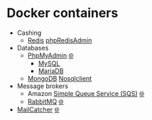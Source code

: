 # Docker containers
- Cashing
    - [Redis](http://redis.io) [phpRedisAdmin](github.com/erikdubbelboer/phpRedisAdmin)
- Databases
    - [PhpMyAdmin](http://phpmyadmin.net) [🌐](http://localhost:8081)
        - [MySQL](http://mariadb.org)
        - [MariaDB](http://mariadb.org)
    - [MongoDB](http://mongodb.com) [Nosqlclient](http://nosqlclient.com) 
- Message brokers
    - Amazon [Simple Queue Service (SQS)](http://aws.amazon.com/sqs) [🌐](http://localhost:9325)
    - [RabbitMQ](http://rabbitmq.com) [🌐](http://localhost:15672)
- [MailCatcher](http://mailcatcher.me) [🌐](http://localhost:1080)